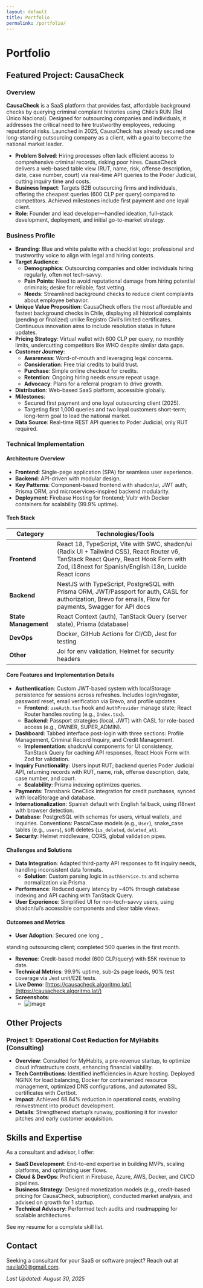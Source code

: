 ```yaml
---
layout: default
title: Portfolio
permalink: /portfolio/
---
```


# Portfolio

## Featured Project: CausaCheck

### Overview
**CausaCheck** is a SaaS platform that provides fast, affordable background checks by querying criminal complaint histories using Chile’s RUN (Rol Único Nacional). Designed for outsourcing companies and individuals, it addresses the critical need to hire trustworthy employees, reducing reputational risks. Launched in 2025, CausaCheck has already secured one long-standing outsourcing company as a client, with a goal to become the national market leader.

- **Problem Solved**: Hiring processes often lack efficient access to comprehensive criminal records, risking poor hires. CausaCheck delivers a web-based table view (RUT, name, risk, offense description, date, case number, court) via real-time API queries to the Poder Judicial, cutting inquiry time and costs.
- **Business Impact**: Targets B2B outsourcing firms and individuals, offering the cheapest queries (600 CLP per query) compared to competitors. Achieved milestones include first payment and one loyal client.
- **Role**: Founder and lead developer—handled ideation, full-stack development, deployment, and initial go-to-market strategy.

### Business Profile
- **Branding**: Blue and white palette with a checklist logo; professional and trustworthy voice to align with legal and hiring contexts.
- **Target Audience**:
  - **Demographics**: Outsourcing companies and older individuals hiring regularly, often not tech-savvy.
  - **Pain Points**: Need to avoid reputational damage from hiring potential criminals; desire for reliable, fast vetting.
  - **Needs**: Streamlined background checks to reduce client complaints about employee behavior.
- **Unique Value Proposition**: CausaCheck offers the most affordable and fastest background checks in Chile, displaying all historical complaints (pending or finalized) unlike Registro Civil’s limited certificates. Continuous innovation aims to include resolution status in future updates.
- **Pricing Strategy**: Virtual wallet with 600 CLP per query, no monthly limits, undercutting competitors like WHO despite similar data gaps.
- **Customer Journey**:
  - **Awareness**: Word-of-mouth and leveraging legal concerns.
  - **Consideration**: Free trial credits to build trust.
  - **Purchase**: Simple online checkout for credits.
  - **Retention**: Ongoing hiring needs ensure repeat usage.
  - **Advocacy**: Plans for a referral program to drive growth.
- **Distribution**: Web-based SaaS platform, accessible globally.
- **Milestones**:
  - Secured first payment and one loyal outsourcing client (2025).
  - Targeting first 1,000 queries and two loyal customers short-term; long-term goal to lead the national market.
- **Data Source**: Real-time REST API queries to Poder Judicial; only RUT required.

### Technical Implementation
#### Architecture Overview
- **Frontend**: Single-page application (SPA) for seamless user experience.
- **Backend**: API-driven with modular design.
- **Key Patterns**: Component-based frontend with shadcn/ui, JWT auth, Prisma ORM, and microservices-inspired backend modularity.
- **Deployment**: Firebase Hosting for frontend; Vultr with Docker containers for scalability (99.9% uptime).

#### Tech Stack
| Category          | Technologies/Tools |
|-------------------|--------------------|
| **Frontend**     | React 18, TypeScript, Vite with SWC, shadcn/ui (Radix UI + Tailwind CSS), React Router v6, TanStack React Query, React Hook Form with Zod, i18next for Spanish/English i18n, Lucide React icons |
| **Backend**      | NestJS with TypeScript, PostgreSQL with Prisma ORM, JWT/Passport for auth, CASL for authorization, Brevo for emails, Flow for payments, Swagger for API docs |
| **State Management** | React Context (auth), TanStack Query (server state), Prisma (database) |
| **DevOps**       | Docker, GitHub Actions for CI/CD, Jest for testing |
| **Other**        | Joi for env validation, Helmet for security headers |

#### Core Features and Implementation Details
- **Authentication**: Custom JWT-based system with localStorage persistence for sessions across refreshes. Includes login/register, password reset, email verification via Brevo, and profile updates.
  - **Frontend**: `useAuth.tsx` hook and `AuthProvider` manage state; React Router handles routing (e.g., `Index.tsx`).
  - **Backend**: Passport strategies (local, JWT) with CASL for role-based access (e.g., OWNER, SUPER_ADMIN).
- **Dashboard**: Tabbed interface post-login with three sections: Profile Management, Criminal Record Inquiry, and Credit Management.
  - **Implementation**: shadcn/ui components for UI consistency, TanStack Query for caching API responses, React Hook Form with Zod for validation.
- **Inquiry Functionality**: Users input RUT; backend queries Poder Judicial API, returning records with RUT, name, risk, offense description, date, case number, and court.
  - **Scalability**: Prisma indexing optimizes queries.
- **Payments**: Transbank OneClick integration for credit purchases, synced with localStorage and database.
- **Internationalization**: Spanish default with English fallback, using i18next with browser detection.
- **Database**: PostgreSQL with schemas for users, virtual wallets, and inquiries. Conventions: PascalCase models (e.g., `User`), snake_case tables (e.g., `users`), soft deletes (`is_deleted`, `deleted_at`).
- **Security**: Helmet middleware, CORS, global validation pipes.

#### Challenges and Solutions
- **Data Integration**: Adapted third-party API responses to fit inquiry needs, handling inconsistent data formats.
  - **Solution**: Custom parsing logic in `authService.ts` and schema normalization via Prisma.
- **Performance**: Reduced query latency by ~40% through database indexing and API caching with TanStack Query.
- **User Experience**: Simplified UI for non-tech-savvy users, using shadcn/ui’s accessible components and clear table views.

#### Outcomes and Metrics
- **User Adoption**: Secured one long _

standing outsourcing client; completed 500 queries in the first month.
- **Revenue**: Credit-based model (600 CLP/query) with $5K revenue to date.
- **Technical Metrics**: 99.9% uptime, sub-2s page loads, 90% test coverage via Jest unit/E2E tests.
- **Live Demo**: [https://causacheck.algoritmo.lat/](https://causacheck.algoritmo.lat/)
- **Screenshots**:
  - <img alt="image" src="https://github.com/user-attachments/assets/589154f5-30d3-40bb-8617-8a24ee603f05" />

## Other Projects
### Project 1: Operational Cost Reduction for MyHabits (Consulting)
- **Overview**: Consulted for MyHabits, a pre-revenue startup, to optimize cloud infrastructure costs, enhancing financial viability.
- **Tech Contributions**: Identified inefficiencies in Azure hosting. Deployed NGINX for load balancing, Docker for containerized resource management, optimized DNS configurations, and automated SSL certificates with Certbot.
- **Impact**: Achieved 68.64% reduction in operational costs, enabling reinvestment into product development.
- **Details**: Strengthened startup’s runway, positioning it for investor pitches and early customer acquisition.

## Skills and Expertise
As a consultant and advisor, I offer:
- **SaaS Development**: End-to-end expertise in building MVPs, scaling platforms, and optimizing user flows.
- **Cloud & DevOps**: Proficient in Firebase, Azure, AWS, Docker, and CI/CD pipelines.
- **Business Strategy**: Designed monetization models (e.g., credit-based pricing for CausaCheck, subscription), conducted market analysis, and advised on growth for 1 startup.
- **Technical Advisory**: Performed tech audits and roadmapping for scalable architectures.

See my resume for a complete skill list.

## Contact
Seeking a consultant for your SaaS or software project? Reach out at navila00@gmail.com.

*Last Updated: August 30, 2025*
